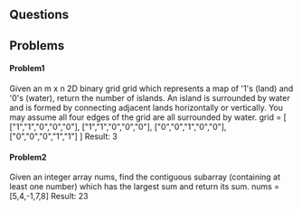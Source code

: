 ## Questions

## Problems

#### Problem1
Given an m x n 2D binary grid grid which represents a map of '1's (land) and '0's (water), return the number of islands.
An island is surrounded by water and is formed by connecting adjacent lands horizontally or vertically. You may assume all four edges of the grid are all surrounded by water.
grid = [
  ["1","1","0","0","0"],
  ["1","1","0","0","0"],
  ["0","0","1","0","0"],
  ["0","0","0","1","1"]
]
Result: 3

#### Problem2
Given an integer array nums, find the contiguous subarray (containing at least one number) which has the largest sum and return its sum.
nums = [5,4,-1,7,8]
Result: 23

